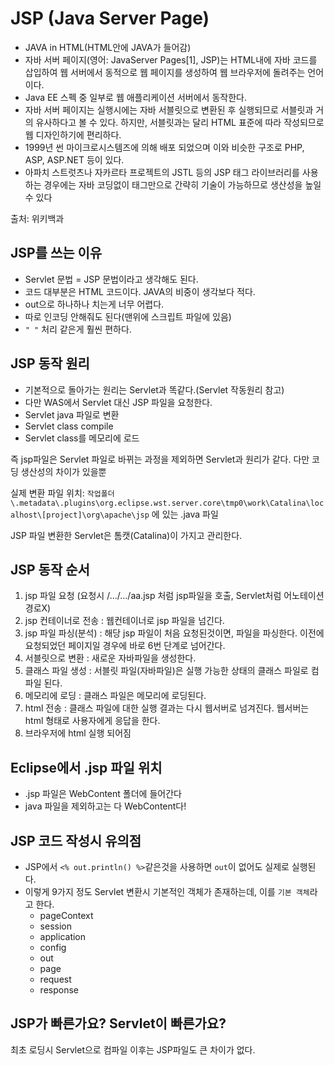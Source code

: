 # JSP (Java Server Page)

- JAVA in HTML(HTML안에 JAVA가 들어감)
- 자바 서버 페이지(영어: JavaServer Pages[1], JSP)는 HTML내에 자바 코드를 삽입하여 웹 서버에서 동적으로 웹 페이지를 생성하여 웹 브라우저에 돌려주는 언어이다.
- Java EE 스펙 중 일부로 웹 애플리케이션 서버에서 동작한다.
- 자바 서버 페이지는 실행시에는 자바 서블릿으로 변환된 후 실행되므로 서블릿과 거의 유사하다고 볼 수 있다. 하지만, 서블릿과는 달리 HTML 표준에 따라 작성되므로 웹 디자인하기에 편리하다.
- 1999년 썬 마이크로시스템즈에 의해 배포 되었으며 이와 비슷한 구조로 PHP, ASP, ASP.NET 등이 있다.
- 아파치 스트럿츠나 자카르타 프로젝트의 JSTL 등의 JSP 태그 라이브러리를 사용하는 경우에는 자바 코딩없이 태그만으로 간략히 기술이 가능하므로 생산성을 높일 수 있다

출처: 위키백과

## JSP를 쓰는 이유

- Servlet 문법 = JSP 문법이라고 생각해도 된다.
- 코드 대부분은 HTML 코드이다. JAVA의 비중이 생각보다 적다.
- out으로 하나하나 치는게 너무 어렵다.
- 따로 인코딩 안해줘도 된다(맨위에 스크립트 파일에 있음)
- `" "` 처리 같은게 훨씬 편하다.

## JSP 동작 원리

- 기본적으로 돌아가는 원리는 Servlet과 똑같다.(Servlet 작동원리 참고)
- 다만 WAS에서 Servlet 대신 JSP 파일을 요청한다.
- Servlet java 파일로 변환
- Servlet class compile
- Servlet class를 메모리에 로드

즉 jsp파일은 Servlet 파일로 바뀌는 과정을 제외하면 Servlet과 원리가 같다. 다만 코딩 생산성의 차이가 있을뿐

실제 변환 파일 위치: `작업폴더\.metadata\.plugins\org.eclipse.wst.server.core\tmp0\work\Catalina\localhost\[project]\org\apache\jsp` 에 있는 .java 파일

JSP 파일 변환한 Servlet은 톰캣(Catalina)이 가지고 관리한다.

## JSP 동작 순서

1. jsp 파일 요청 (요청시 /.../.../aa.jsp 처럼 jsp파일을 호출, Servlet처럼 어노테이션 경로X)
2. jsp 컨테이너로 전송 : 웹컨테이너로 jsp 파일을 넘긴다.
3. jsp 파일 파싱(분석) : 해당 jsp 파일이 처음 요청된것이면, 파일을 파싱한다. 이전에 요청되었던 페이지일 경우에 바로 6번 단계로 넘어간다.
4. 서블릿으로 변환 : 새로운 자바파일을 생성한다.
5. 클래스 파일 생성 : 서블릿 파일(자바파일)은 실행 가능한 상태의 클래스 파일로 컴파일 된다.
6. 메모리에 로딩 : 클래스 파일은 메모리에 로딩된다.
7. html 전송 : 클래스 파일에 대한 실행 결과는 다시 웹서버로 넘겨진다. 웹서버는 html 형태로 사용자에게 응답을 한다.
8. 브라우저에 html 실행 되어짐

## Eclipse에서 .jsp 파일 위치

- .jsp 파일은 WebContent 폴더에 들어간다
- java 파일을 제외하고는 다 WebContent다!

## JSP 코드 작성시 유의점

- JSP에서 `<% out.println() %>`같은것을 사용하면 `out`이 없어도 실제로 실행된다.
- 이렇게 9가지 정도 Servlet 변환시 기본적인 객체가 존재하는데, 이를 `기본 객체`라고 한다.
  - pageContext
  - session
  - application
  - config
  - out
  - page
  - request
  - response

## JSP가 빠른가요? Servlet이 빠른가요?

최초 로딩시 Servlet으로 컴파일 이후는 JSP파일도 큰 차이가 없다.
